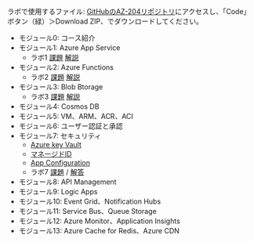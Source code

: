 ラボで使用するファイル: [GitHubのAZ-204リポジトリ](https://github.com/MicrosoftLearning/AZ-204Ja-DevelopingSolutionsforMicrosoftAzure)にアクセスし、「Code」ボタン（緑）＞Download ZIP、でダウンロードしてください。

- モジュール0: コース紹介
- モジュール1: Azure App Service
  - ラボ1 [課題](https://github.com/MicrosoftLearning/AZ-204JA-DevelopingSolutionsforMicrosoftAzure/blob/master/Instructions/Labs/AZ-204_01_lab.md) [解説](lab01.md)
- モジュール2: Azure Functions
  - ラボ2 [課題](https://github.com/MicrosoftLearning/AZ-204JA-DevelopingSolutionsforMicrosoftAzure/blob/master/Instructions/Labs/AZ-204_02_lab.md) [解説](lab02.md)
- モジュール3: Blob Btorage
  - ラボ3 [課題](https://github.com/MicrosoftLearning/AZ-204JA-DevelopingSolutionsforMicrosoftAzure/blob/master/Instructions/Labs/AZ-204_03_lab.md) [解説](lab03.md)
- モジュール4: Cosmos DB
- モジュール5: VM、ARM、ACR、ACI
- モジュール6: ユーザー認証と承認
- モジュール7: セキュリティ
  - [Azure key Vault](mod07-01-keyvault.md)
  - [マネージドID](mod07-02-managed-id.md)
  - [App Configuration](mod07-03-app-configuration.md)
  - ラボ7 [課題](https://github.com/MicrosoftLearning/AZ-204JA-DevelopingSolutionsforMicrosoftAzure/blob/master/Instructions/Labs/AZ-204_07_lab.md) / [解答](https://github.com/MicrosoftLearning/AZ-204JA-DevelopingSolutionsforMicrosoftAzure/blob/master/Instructions/Labs/AZ-204_07_lab_ak.md)
- モジュール8: API Management
- モジュール9: Logic Apps
- モジュール10: Event Grid、Notification Hubs
- モジュール11: Service Bus、Queue Storage
- モジュール12: Azure Monitor、Application Insights
- モジュール13: Azure Cache for Redis、Azure CDN
